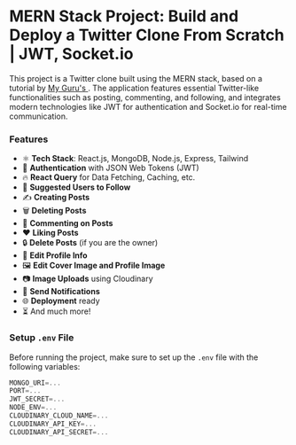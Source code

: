 
# MERN Stack Project: Build and Deploy a Twitter Clone From Scratch | JWT, Socket.io


This project is a Twitter clone built using the MERN stack, based on a tutorial by [My Guru's ](https://youtu.be/4GUVz2psWUg). The application features essential Twitter-like functionalities such as posting, commenting, and following, and integrates modern technologies like JWT for authentication and Socket.io for real-time communication.

### Features

- ⚛️ **Tech Stack**: React.js, MongoDB, Node.js, Express, Tailwind
- 🔐 **Authentication** with JSON Web Tokens (JWT)
- 🔥 **React Query** for Data Fetching, Caching, etc.
- 👥 **Suggested Users to Follow**
- ✍️ **Creating Posts**
- 🗑️ **Deleting Posts**
- 💬 **Commenting on Posts**
- ❤️ **Liking Posts**
- 🔒 **Delete Posts** (if you are the owner)
- 📝 **Edit Profile Info**
- 🖼️ **Edit Cover Image and Profile Image**
- 📷 **Image Uploads** using Cloudinary
- 🔔 **Send Notifications**
- 🌐 **Deployment** ready
- ⏳ And much more!

### Setup `.env` File

Before running the project, make sure to set up the `.env` file with the following variables:

```js
MONGO_URI=...
PORT=...
JWT_SECRET=...
NODE_ENV=...
CLOUDINARY_CLOUD_NAME=...
CLOUDINARY_API_KEY=...
CLOUDINARY_API_SECRET=...
